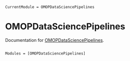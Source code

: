 ```@meta
CurrentModule = OMOPDataSciencePipelines
```

# OMOPDataSciencePipelines

Documentation for [OMOPDataSciencePipelines](https://github.com/bcbi/OMOPDataSciencePipelines.jl).

```@index
```

```@autodocs
Modules = [OMOPDataSciencePipelines]
```
